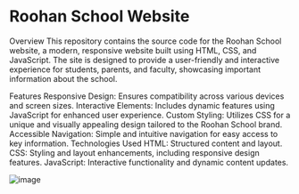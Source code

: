 # Roohan School Website
Overview
This repository contains the source code for the Roohan School website, a modern, responsive website built using HTML, CSS, and JavaScript. The site is designed to provide a user-friendly and interactive experience for students, parents, and faculty, showcasing important information about the school.

Features
Responsive Design: Ensures compatibility across various devices and screen sizes.
Interactive Elements: Includes dynamic features using JavaScript for enhanced user experience.
Custom Styling: Utilizes CSS for a unique and visually appealing design tailored to the Roohan School brand.
Accessible Navigation: Simple and intuitive navigation for easy access to key information.
Technologies Used
HTML: Structured content and layout.
CSS: Styling and layout enhancements, including responsive design features.
JavaScript: Interactive functionality and dynamic content updates.

![image](https://github.com/user-attachments/assets/b4f125c9-0226-4f1f-9cb7-0ea04b41b2df)
